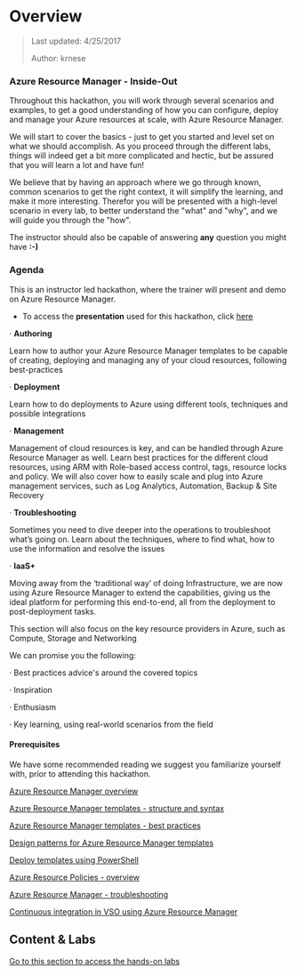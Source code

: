 # Overview
>Last updated: 4/25/2017
>
>Author: krnese

### Azure Resource Manager - Inside-Out

Throughout this hackathon, you will work through several scenarios and examples, to get a good understanding of how you can configure, deploy and manage your Azure resources at scale, with Azure Resource Manager.

We will start to cover the basics - just to get you started and level set on what we should accomplish. As you proceed through the different labs, things will indeed get a bit more complicated and hectic, but be assured that you will learn a lot and have fun!

We believe that by having an approach where we go through known, common scenarios to get the right context, it will simplify the learning, and make it more interesting. Therefor you will be presented with a high-level scenario in every lab, to better understand the "what" and "why", and we will guide you through the "how".

The instructor should also be capable of answering **any** question you might have **:-)**

### Agenda

This is an instructor led hackathon, where the trainer will present and demo on Azure Resource Manager.

* To access the **presentation** used for this hackathon, click [here](./ppt/armTraining.pptx)

·  **Authoring**

Learn how to author your Azure Resource Manager templates to be capable of creating, deploying and managing any of your cloud resources, following best-practices

·  **Deployment**

Learn how to do deployments to Azure using different tools, techniques and possible integrations

·  **Management**

Management of cloud resources is key, and can be handled through Azure Resource Manager as well. Learn best practices for the different cloud resources, using ARM with Role-based access control, tags, resource locks and policy. We will also cover how to easily scale and plug into Azure management services, such as Log Analytics, Automation, Backup & Site Recovery

·  **Troubleshooting**

Sometimes you need to dive deeper into the operations to troubleshoot what’s going on. Learn about the techniques, where to find what, how to use the information and resolve the issues

·  **IaaS+**

Moving away from the ‘traditional way’ of doing Infrastructure, we are now using Azure Resource Manager to extend the capabilities, giving us the ideal platform for performing this end-to-end, all from the deployment to post-deployment tasks.

This section will also focus on the key resource providers in Azure, such as Compute, Storage and Networking

We can promise you the following:

·  Best practices advice's around the covered topics

·  Inspiration

·  Enthusiasm

·  Key learning, using real-world scenarios from the field

#### Prerequisites

We have some recommended reading we suggest you familiarize yourself with, prior to attending this hackathon.

[Azure Resource Manager overview](https://docs.microsoft.com/en-us/azure/azure-resource-manager/resource-group-overview)

[Azure Resource Manager templates - structure and syntax](https://docs.microsoft.com/en-us/azure/azure-resource-manager/resource-group-authoring-templates)

[Azure Resource Manager templates - best practices](https://docs.microsoft.com/en-us/azure/azure-resource-manager/resource-manager-template-best-practices)

[Design patterns for Azure Resource Manager templates](https://docs.microsoft.com/en-us/azure/azure-resource-manager/best-practices-resource-manager-design-templates)

[Deploy templates using PowerShell](https://docs.microsoft.com/en-us/azure/azure-resource-manager/resource-group-template-deploy)

[Azure Resource Policies - overview](https://docs.microsoft.com/en-us/azure/azure-resource-manager/resource-manager-policy)

[Azure Resource Manager - troubleshooting](https://docs.microsoft.com/en-us/azure/azure-resource-manager/resource-manager-common-deployment-errors)

[Continuous integration in VSO using Azure Resource Manager](https://docs.microsoft.com/en-us/azure/vs-azure-tools-resource-groups-ci-in-vsts)

## Content & Labs

[Go to this section to access the hands-on labs](./lab-overview)